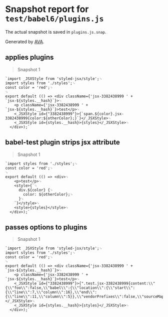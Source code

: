 # Snapshot report for `test/babel6/plugins.js`

The actual snapshot is saved in `plugins.js.snap`.

Generated by [AVA](https://ava.li).

## applies plugins

> Snapshot 1

    `import _JSXStyle from 'styled-jsx/style';␊
    import styles from './styles';␊
    const color = 'red';␊
    ␊
    export default (() => <div className={'jsx-3382438999 ' + `jsx-${styles.__hash}`}>␊
        <p className={'jsx-3382438999 ' + `jsx-${styles.__hash}`}>test</p>␊
        <_JSXStyle id={"3382438999"}>{`span.${color}.jsx-3382438999{color:${otherColor};}`}</_JSXStyle>␊
        <_JSXStyle id={styles.__hash}>{styles}</_JSXStyle>␊
      </div>);`

## babel-test plugin strips jsx attribute

> Snapshot 1

    `import styles from './styles';␊
    const color = 'red';␊
    ␊
    export default (() => <div>␊
        <p>test</p>␊
        <style>{`␊
          div.${color} {␊
            color: ${otherColor};␊
          }␊
        `}</style>␊
        <style>{styles}</style>␊
      </div>);`

## passes options to plugins

> Snapshot 1

    `import _JSXStyle from 'styled-jsx/style';␊
    import styles from './styles';␊
    const color = 'red';␊
    ␊
    export default (() => <div className={'jsx-3382438999 ' + `jsx-${styles.__hash}`}>␊
        <p className={'jsx-3382438999 ' + `jsx-${styles.__hash}`}>test</p>␊
        <_JSXStyle id={"3382438999"}>{".test.jsx-3382438999{content:\\"{\\"foo\\":false,\\"babel\\":{\\"location\\":{\\"start\\":{\\"line\\":7,\\"column\\":16},\\"end\\":{\\"line\\":11,\\"column\\":5}},\\"vendorPrefixes\\":false,\\"sourceMaps\\":false,\\"isGlobal\\":false}}\\";}"}</_JSXStyle>␊
        <_JSXStyle id={styles.__hash}>{styles}</_JSXStyle>␊
      </div>);`
